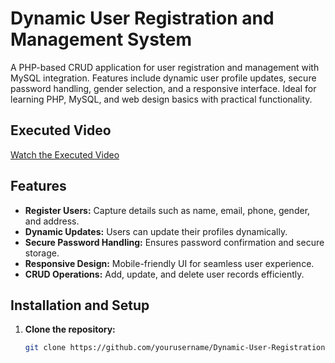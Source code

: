 # Dynamic User Registration and Management System

A PHP-based CRUD application for user registration and management with MySQL integration. Features include dynamic user profile updates, secure password handling, gender selection, and a responsive interface. Ideal for learning PHP, MySQL, and web design basics with practical functionality.

## Executed Video
[Watch the Executed Video](https://drive.google.com/file/d/1A14kEWqzGOK2DiaPBZsl76esc-WwkeoZ/view?usp=drivesdk)

## Features
- **Register Users:** Capture details such as name, email, phone, gender, and address.
- **Dynamic Updates:** Users can update their profiles dynamically.
- **Secure Password Handling:** Ensures password confirmation and secure storage.
- **Responsive Design:** Mobile-friendly UI for seamless user experience.
- **CRUD Operations:** Add, update, and delete user records efficiently.

## Installation and Setup
1. **Clone the repository:**
   ```bash
   git clone https://github.com/yourusername/Dynamic-User-Registration-and-Management-System.git
